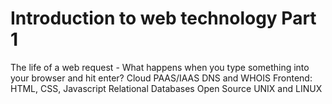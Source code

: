Introduction to web technology Part 1
======
The life of a web request - What happens when you type something into your browser and hit enter? 
Cloud
PAAS/IAAS
DNS and WHOIS
Frontend: HTML, CSS, Javascript 
Relational Databases
Open Source
UNIX and LINUX